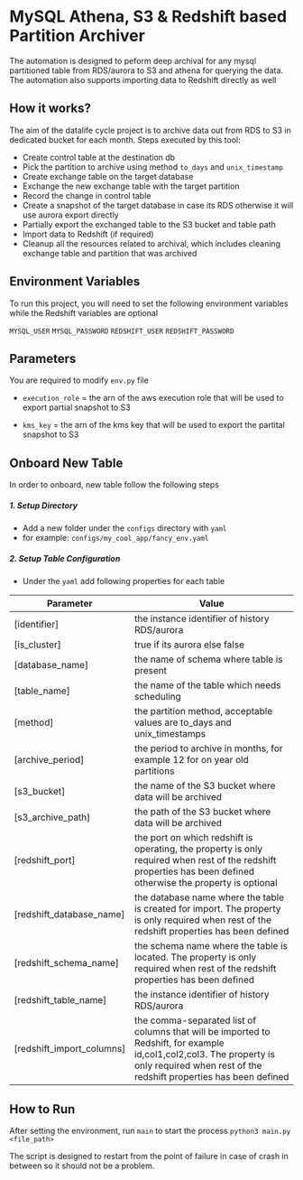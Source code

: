# MySQL Athena, S3 & Redshift based Partition Archiver

The automation is designed to peform deep archival for any mysql partitioned table from RDS/aurora to S3 and athena for querying the data. The automation also supports importing data to Redshift directly as well

## How it works?

The aim of the datalife cycle project is to archive data out from RDS to S3 in dedicated bucket for each month.
Steps executed by this tool: 
- Create control table at the destination db
- Pick the partition to archive using method `to_days` and `unix_timestamp`
- Create exchange table on the target database
- Exchange the new exchange table with the target partition
- Record the change in control table
- Create a snapshot of the target database in case its RDS otherwise it will use aurora export directly
- Partially export the exchanged table to the S3 bucket and table path
- Import data to Redshift (if required)
- Cleanup all the resources related to archival, which includes cleaning exchange table and partition that was archived

## Environment Variables

To run this project, you will need to set the following environment variables while the Redshift variables are optional

`MYSQL_USER`
`MYSQL_PASSWORD`
`REDSHIFT_USER`
`REDSHIFT_PASSWORD`

## Parameters

You are required to modify `env.py` file 

- `execution_role` = the arn of the aws execution role that will be used to export partial snapshot to S3

- `kms_key` = the arn of the kms key that will be used to export the partital snapshot to S3
## Onboard New Table
In order to onboard, new table follow the following steps

##### 1. Setup Directory 
 - Add a new folder under the `configs` directory with `yaml`
 - for example: `configs/my_cool_app/fancy_env.yaml`

##### 2. Setup Table Configuration
 - Under the `yaml` add following properties for each table

| Parameter | Value |
|-----------|---------|
| <a name="identifier"></a> [identifier] | the instance identifier of history RDS/aurora |
| <a name="is_cluster"></a> [is\_cluster] | true if its aurora else false |
| <a name="database_name"></a> [database\_name] | the name of schema where table is present |
| <a name="table_name"></a> [table\_name] | the name of the table which needs scheduling |
| <a name="method"></a> [method] | the partition method, acceptable values are to_days and unix_timestamps |
| <a name="archive_period"></a> [archive\_period] | the period to archive in months, for example 12 for on year old partitions |
| <a name="s3_bucket"></a> [s3\_bucket] | the name of the S3 bucket where data will be archived |
| <a name="s3_archive_path"></a> [s3\_archive\_path] | the path of the S3 bucket where data will be archived |
| <a name="redshift_port"></a> [redshift\_port] | the port on which redshift is operating, the property is only required when rest of the redshift properties has been defined otherwise the property is optional |
| <a name="redshift_database_name"></a> [redshift\_database\_name] | the database name where the table is created for import. The property is only required when rest of the redshift properties has been defined |
| <a name="redshift_schema_name"></a> [redshift\_schema\_name] | the schema name where the table is located. The property is only required when rest of the redshift properties has been defined |
| <a name="redshift_table_name"></a> [redshift\_table\_name] | the instance identifier of history RDS/aurora |
| <a name="redshift_import_columns"></a> [redshift\_import\_columns] | the comma-separated list of columns that will be imported to Redshift, for example id,col1,col2,col3. The property is only required when rest of the redshift properties has been defined |

## How to Run
After setting the environment, run `main` to start the process
`python3 main.py <file_path>`

The script is designed to restart from the point of failure in case of crash in between so it should not be a problem.
